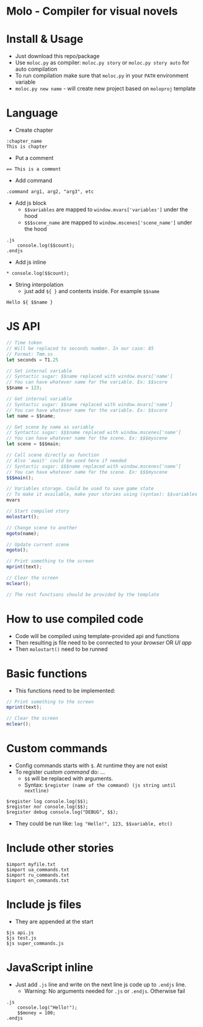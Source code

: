 # Molo - Compiler for visual novels

# Install & Usage
* Just download this repo/package
* Use `moloc.py` as compiler: `moloc.py story` or `moloc.py story auto` for auto compilation
* To run compilation make sure that `moloc.py` in your `PATH` environment variable
* `moloc.py new name` - will create new project based on `moloproj` template

# Language

* Create chapter
```
:chapter_name
This is chapter
```

* Put a comment
```
== This is a comment
```

* Add command
```
.command arg1, arg2, "arg3", etc
```

* Add js block
    * `$$variables` are mapped to `window.mvars['variables']` under the hood
    * `$$$scene_name` are mapped to `window.mscenes['scene_name']` under the hood
```
.js
    console.log($$count);
.endjs
```

* Add js inline
```
* console.log($$count);
```

* String interpolation
    * just add `${ }` and contents inside. For example `$$name`
```
Hello ${ $$name }
```

# JS API
```js
// Time token
// Will be replaced to seconds number. In our case: 85
// Format: Tmm.ss
let seconds = T1.25

// Set internal variable
// Syntactic sugar: $$name replaced with window.mvars['name']
// You can have whatever name for the variable. Ex: $$score
$$name = 123;

// Get internal variable
// Syntactic sugar: $$name replaced with window.mvars['name']
// You can have whatever name for the variable. Ex: $$score
let name = $$name;

// Get scene by name as variable
// Syntactic sugar: $$$name replaced with window.mscenes['name']
// You can have whatever name for the scene. Ex: $$$myscene
let scene = $$$main;

// Call scene directly as function
// Also 'await' could be used here if needed
// Syntactic sugar: $$$name replaced with window.mscenes['name']
// You can have whatever name for the scene. Ex: $$$myscene
$$$main();

// Variables storage. Could be used to save game state
// To make it available, make your stories using (syntax): $$variables
mvars

// Start compiled story
molostart();

// Change scene to another
mgoto(name);

// Update current scene
mgoto();

// Print something to the screen
mprint(text);

// Clear the screen
mclear();

// The rest functions should be provided by the template
```

# How to use compiled code
* Code will be compiled using template-provided api and functions
* Then resulting js file need to be connected to your _browser_ OR _UI app_
* Then `molostart()` need to be runned

# Basic functions
* This functions need to be implemented:
```js
// Print something to the screen
mprint(text);

// Clear the screen
mclear();
```

# Custom commands
* Config commands starts with `$`. At runtime they are not exist
* To register _custom command_ do: ...
    * `$$` will be replaced with arguments.
    * Syntax: `$register (name of the command) (js string until nextline)`
```
$register log console.log($$);
$register лог console.log($$);
$register debug console.log("DEBUG", $$);
```
* They could be run like: `log "Hello!", 123, $$variable, etc()`

# Include other stories
```
$import myfile.txt
$import ua_commands.txt
$import ru_commands.txt
$import en_commands.txt
```

# Include js files
* They are appended at the start
```
$js api.js
$js test.js
$js super_commands.js
```

# JavaScript inline
* Just add `.js` line and write on the next line js code up to `.endjs` line.
    * Warning: No arguments needed for `.js` or `.endjs`. Otherwise fail
```
.js
    console.log("Hello!");
    $$money = 100;
.endjs
```

